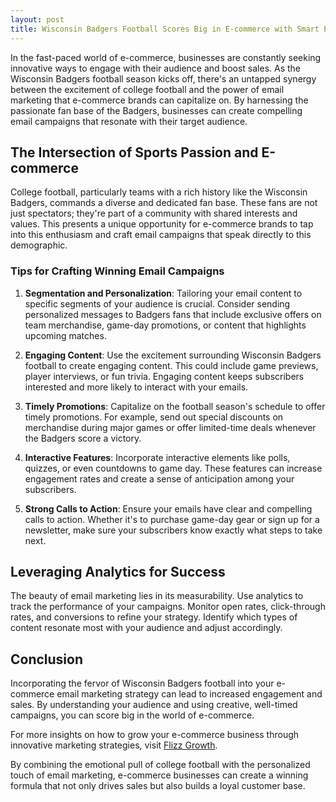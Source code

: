 ```yaml
---
layout: post
title: Wisconsin Badgers Football Scores Big in E-commerce with Smart Email Strategies
---
```



In the fast-paced world of e-commerce, businesses are constantly seeking innovative ways to engage with their audience and boost sales. As the Wisconsin Badgers football season kicks off, there's an untapped synergy between the excitement of college football and the power of email marketing that e-commerce brands can capitalize on. By harnessing the passionate fan base of the Badgers, businesses can create compelling email campaigns that resonate with their target audience.

## The Intersection of Sports Passion and E-commerce

College football, particularly teams with a rich history like the Wisconsin Badgers, commands a diverse and dedicated fan base. These fans are not just spectators; they're part of a community with shared interests and values. This presents a unique opportunity for e-commerce brands to tap into this enthusiasm and craft email campaigns that speak directly to this demographic.

### Tips for Crafting Winning Email Campaigns

1. **Segmentation and Personalization**: Tailoring your email content to specific segments of your audience is crucial. Consider sending personalized messages to Badgers fans that include exclusive offers on team merchandise, game-day promotions, or content that highlights upcoming matches.

2. **Engaging Content**: Use the excitement surrounding Wisconsin Badgers football to create engaging content. This could include game previews, player interviews, or fun trivia. Engaging content keeps subscribers interested and more likely to interact with your emails.

3. **Timely Promotions**: Capitalize on the football season's schedule to offer timely promotions. For example, send out special discounts on merchandise during major games or offer limited-time deals whenever the Badgers score a victory.

4. **Interactive Features**: Incorporate interactive elements like polls, quizzes, or even countdowns to game day. These features can increase engagement rates and create a sense of anticipation among your subscribers.

5. **Strong Calls to Action**: Ensure your emails have clear and compelling calls to action. Whether it's to purchase game-day gear or sign up for a newsletter, make sure your subscribers know exactly what steps to take next.

## Leveraging Analytics for Success

The beauty of email marketing lies in its measurability. Use analytics to track the performance of your campaigns. Monitor open rates, click-through rates, and conversions to refine your strategy. Identify which types of content resonate most with your audience and adjust accordingly.

## Conclusion

Incorporating the fervor of Wisconsin Badgers football into your e-commerce email marketing strategy can lead to increased engagement and sales. By understanding your audience and using creative, well-timed campaigns, you can score big in the world of e-commerce. 

For more insights on how to grow your e-commerce business through innovative marketing strategies, visit [Flizz Growth](https://flizzgrowth.com).

By combining the emotional pull of college football with the personalized touch of email marketing, e-commerce businesses can create a winning formula that not only drives sales but also builds a loyal customer base.